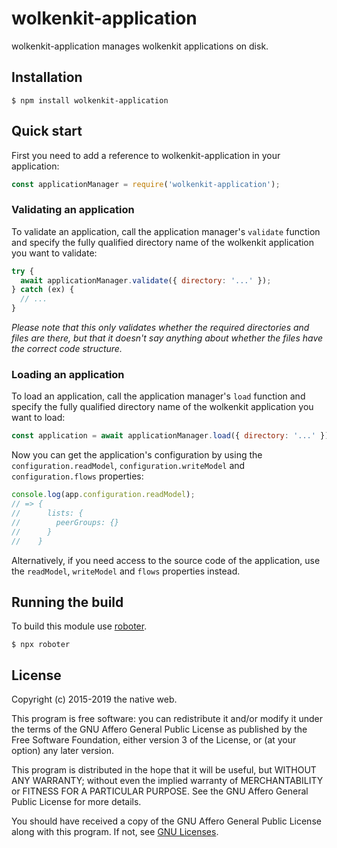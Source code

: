 # wolkenkit-application

wolkenkit-application manages wolkenkit applications on disk.

## Installation

```shell
$ npm install wolkenkit-application
```

## Quick start

First you need to add a reference to wolkenkit-application in your application:

```javascript
const applicationManager = require('wolkenkit-application');
```

### Validating an application

To validate an application, call the application manager's `validate` function and specify the fully qualified directory name of the wolkenkit application you want to validate:

```javascript
try {
  await applicationManager.validate({ directory: '...' });
} catch (ex) {
  // ...
}
```

*Please note that this only validates whether the required directories and files are there, but that it doesn't say anything about whether the files have the correct code structure.*

### Loading an application

To load an application, call the application manager's `load` function and specify the fully qualified directory name of the wolkenkit application you want to load:

```javascript
const application = await applicationManager.load({ directory: '...' });
```

Now you can get the application's configuration by using the `configuration.readModel`, `configuration.writeModel` and `configuration.flows` properties:

```javascript
console.log(app.configuration.readModel);
// => {
//      lists: {
//        peerGroups: {}
//      }
//    }
```

Alternatively, if you need access to the source code of the application, use the `readModel`, `writeModel` and `flows` properties instead.

## Running the build

To build this module use [roboter](https://www.npmjs.com/package/roboter).

```shell
$ npx roboter
```

## License

Copyright (c) 2015-2019 the native web.

This program is free software: you can redistribute it and/or modify it under the terms of the GNU Affero General Public License as published by the Free Software Foundation, either version 3 of the License, or (at your option) any later version.

This program is distributed in the hope that it will be useful, but WITHOUT ANY WARRANTY; without even the implied warranty of MERCHANTABILITY or FITNESS FOR A PARTICULAR PURPOSE. See the GNU Affero General Public License for more details.

You should have received a copy of the GNU Affero General Public License along with this program. If not, see [GNU Licenses](http://www.gnu.org/licenses/).
